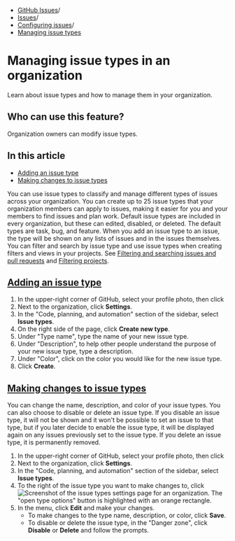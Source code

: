   * [GitHub Issues](https://docs.github.com/en/issues "GitHub Issues")/
  * [Issues](https://docs.github.com/en/issues/tracking-your-work-with-issues "Issues")/
  * [Configuring issues](https://docs.github.com/en/issues/tracking-your-work-with-issues/configuring-issues "Configuring issues")/
  * [Managing issue types](https://docs.github.com/en/issues/tracking-your-work-with-issues/configuring-issues/managing-issue-types-in-an-organization "Managing issue types")


# Managing issue types in an organization
Learn about issue types and how to manage them in your organization.
## Who can use this feature?
Organization owners can modify issue types.
## In this article
  * [Adding an issue type](https://docs.github.com/en/issues/tracking-your-work-with-issues/configuring-issues/managing-issue-types-in-an-organization#adding-an-issue-type)
  * [Making changes to issue types](https://docs.github.com/en/issues/tracking-your-work-with-issues/configuring-issues/managing-issue-types-in-an-organization#making-changes-to-issue-types)


You can use issue types to classify and manage different types of issues across your organization. You can create up to 25 issue types that your organization members can apply to issues, making it easier for you and your members to find issues and plan work.
Default issue types are included in every organization, but these can edited, disabled, or deleted. The default types are task, bug, and feature.
When you add an issue type to an issue, the type will be shown on any lists of issues and in the issues themselves. You can filter and search by issue type and use issue types when creating filters and views in your projects. See [Filtering and searching issues and pull requests](https://docs.github.com/en/issues/tracking-your-work-with-issues/using-issues/filtering-and-searching-issues-and-pull-requests#filtering-by-issue-type) and [Filtering projects](https://docs.github.com/en/issues/planning-and-tracking-with-projects/customizing-views-in-your-project/filtering-projects#filtering-by-issue-type).
## [Adding an issue type](https://docs.github.com/en/issues/tracking-your-work-with-issues/configuring-issues/managing-issue-types-in-an-organization#adding-an-issue-type)
  1. In the upper-right corner of GitHub, select your profile photo, then click 
  2. Next to the organization, click **Settings**.
  3. In the "Code, planning, and automation" section of the sidebar, select **Issue types**.
  4. On the right side of the page, click **Create new type**.
  5. Under "Type name", type the name of your new issue type.
  6. Under "Description", to help other people understand the purpose of your new issue type, type a description.
  7. Under "Color", click on the color you would like for the new issue type.
  8. Click **Create**.


## [Making changes to issue types](https://docs.github.com/en/issues/tracking-your-work-with-issues/configuring-issues/managing-issue-types-in-an-organization#making-changes-to-issue-types)
You can change the name, description, and color of your issue types.
You can also choose to disable or delete an issue type. If you disable an issue type, it will not be shown and it won't be possible to set an issue to that type, but if you later decide to enable the issue type, it will be displayed again on any issues previously set to the issue type. If you delete an issue type, it is permanently removed.
  1. In the upper-right corner of GitHub, select your profile photo, then click 
  2. Next to the organization, click **Settings**.
  3. In the "Code, planning, and automation" section of the sidebar, select **Issue types**.
  4. To the right of the issue type you want to make changes to, click 
![Screenshot of the issue types settings page for an organization. The "open type options" button is highlighted with an orange rectangle.](https://docs.github.com/assets/cb-25000/images/help/issues/issue-type-edit.png)
  5. In the menu, click **Edit** and make your changes.
     * To make changes to the type name, description, or color, click **Save**.
     * To disable or delete the issue type, in the "Danger zone", click **Disable** or **Delete** and follow the prompts.


